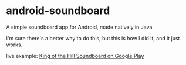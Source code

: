 # android-soundboard
A simple soundboard app for Android, made natively in Java

I'm sure there's a better way to do this, but this is how I did it, and it just works.

live example: [King of the Hill Soundboard on Google Play](https://play.google.com/store/apps/details?id=com.zigg.soundboard)
